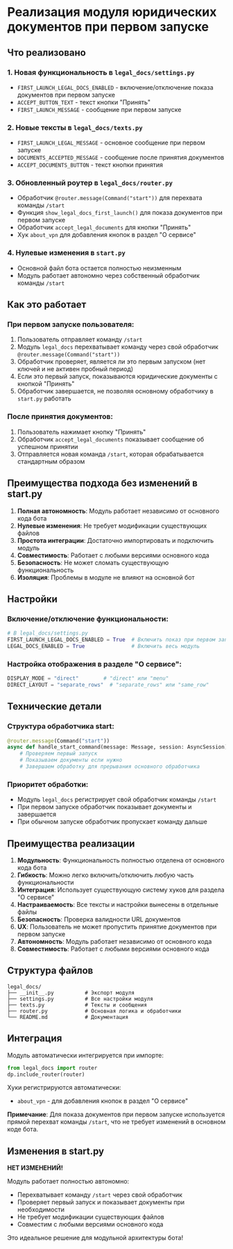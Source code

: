 # Реализация модуля юридических документов при первом запуске

## Что реализовано

### 1. Новая функциональность в `legal_docs/settings.py`
- `FIRST_LAUNCH_LEGAL_DOCS_ENABLED` - включение/отключение показа документов при первом запуске
- `ACCEPT_BUTTON_TEXT` - текст кнопки "Принять"
- `FIRST_LAUNCH_MESSAGE` - сообщение при первом запуске

### 2. Новые тексты в `legal_docs/texts.py`
- `FIRST_LAUNCH_LEGAL_MESSAGE` - основное сообщение при первом запуске
- `DOCUMENTS_ACCEPTED_MESSAGE` - сообщение после принятия документов
- `ACCEPT_DOCUMENTS_BUTTON` - текст кнопки принятия

### 3. Обновленный роутер в `legal_docs/router.py`
- Обработчик `@router.message(Command("start"))` для перехвата команды `/start`
- Функция `show_legal_docs_first_launch()` для показа документов при первом запуске
- Обработчик `accept_legal_documents` для кнопки "Принять"
- Хук `about_vpn` для добавления кнопок в раздел "О сервисе"

### 4. Нулевые изменения в `start.py`
- Основной файл бота остается полностью неизменным
- Модуль работает автономно через собственный обработчик команды `/start`

## Как это работает

### При первом запуске пользователя:
1. Пользователь отправляет команду `/start`
2. Модуль `legal_docs` перехватывает команду через свой обработчик `@router.message(Command("start"))`
3. Обработчик проверяет, является ли это первым запуском (нет ключей и не активен пробный период)
4. Если это первый запуск, показываются юридические документы с кнопкой "Принять"
5. Обработчик завершается, не позволяя основному обработчику в `start.py` работать

### После принятия документов:
1. Пользователь нажимает кнопку "Принять"
2. Обработчик `accept_legal_documents` показывает сообщение об успешном принятии
3. Отправляется новая команда `/start`, которая обрабатывается стандартным образом

## Преимущества подхода без изменений в start.py

1. **Полная автономность**: Модуль работает независимо от основного кода бота
2. **Нулевые изменения**: Не требует модификации существующих файлов
3. **Простота интеграции**: Достаточно импортировать и подключить модуль
4. **Совместимость**: Работает с любыми версиями основного кода
5. **Безопасность**: Не может сломать существующую функциональность
6. **Изоляция**: Проблемы в модуле не влияют на основной бот

## Настройки

### Включение/отключение функциональности:
```python
# В legal_docs/settings.py
FIRST_LAUNCH_LEGAL_DOCS_ENABLED = True  # Включить показ при первом запуске
LEGAL_DOCS_ENABLED = True               # Включить весь модуль
```

### Настройка отображения в разделе "О сервисе":
```python
DISPLAY_MODE = "direct"        # "direct" или "menu"
DIRECT_LAYOUT = "separate_rows"  # "separate_rows" или "same_row"
```

## Технические детали

### Структура обработчика start:
```python
@router.message(Command("start"))
async def handle_start_command(message: Message, session: AsyncSession):
    # Проверяем первый запуск
    # Показываем документы если нужно
    # Завершаем обработку для прерывания основного обработчика
```

### Приоритет обработки:
- Модуль `legal_docs` регистрирует свой обработчик команды `/start`
- При первом запуске обработчик показывает документы и завершается
- При обычном запуске обработчик пропускает команду дальше

## Преимущества реализации

1. **Модульность**: Функциональность полностью отделена от основного кода бота
2. **Гибкость**: Можно легко включить/отключить любую часть функциональности
3. **Интеграция**: Использует существующую систему хуков для раздела "О сервисе"
4. **Настраиваемость**: Все тексты и настройки вынесены в отдельные файлы
5. **Безопасность**: Проверка валидности URL документов
6. **UX**: Пользователь не может пропустить принятие документов при первом запуске
7. **Автономность**: Модуль работает независимо от основного кода
8. **Совместимость**: Работает с любыми версиями основного кода

## Структура файлов

```
legal_docs/
├── __init__.py          # Экспорт модуля
├── settings.py          # Все настройки модуля
├── texts.py             # Тексты и сообщения
├── router.py            # Основная логика и обработчики
└── README.md            # Документация
```

## Интеграция

Модуль автоматически интегрируется при импорте:
```python
from legal_docs import router
dp.include_router(router)
```

Хуки регистрируются автоматически:
- `about_vpn` - для добавления кнопок в раздел "О сервисе"

**Примечание**: Для показа документов при первом запуске используется прямой перехват команды `/start`, что не требует изменений в основном коде бота.

## Изменения в start.py

**НЕТ ИЗМЕНЕНИЙ!** 

Модуль работает полностью автономно:
- Перехватывает команду `/start` через свой обработчик
- Проверяет первый запуск и показывает документы при необходимости
- Не требует модификации существующих файлов
- Совместим с любыми версиями основного кода

Это идеальное решение для модульной архитектуры бота!